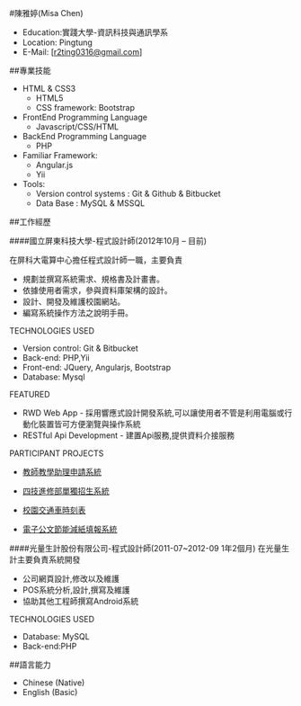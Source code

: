 #陳雅婷(Misa Chen)

- Education:實踐大學-資訊科技與通訊學系 
- Location: Pingtung
- E-Mail: [r2ting0316@gmail.com]

##專業技能


- HTML & CSS3
	- HTML5
	- CSS framework: Bootstrap
- FrontEnd Programming Language
	- Javascript/CSS/HTML
- BackEnd Programming Language
	- PHP
- Familiar Framework:
	- Angular.js
	- Yii 
- Tools:
	- Version control systems : Git & Github & Bitbucket
	- Data Base : MySQL & MSSQL 

##工作經歷


####國立屏東科技大學-程式設計師(2012年10月 – 目前)

在屏科大電算中心擔任程式設計師一職，主要負責

- 規劃並撰寫系統需求、規格書及計畫書。
- 依據使用者需求，參與資料庫架構的設計。
- 設計、開發及維護校園網站。
- 編寫系統操作方法之說明手冊。

TECHNOLOGIES USED

- Version control: Git & Bitbucket
- Back-end: PHP,Yii
- Front-end: JQuery, Angularjs, Bootstrap
- Database: Mysql

FEATURED

- RWD Web App - 採用響應式設計開發系統,可以讓使用者不管是利用電腦或行動化裝置皆可方便瀏覽與操作系統
- RESTful Api Development - 建置Api服務,提供資料介接服務

PARTICIPANT PROJECTS

- [教師教學助理申請系統](https://elearning.npust.edu.tw/ta/#/)
 
- [四技進修部單獨招生系統](http://4enroll.npust.edu.tw/4enroll)

- [校園交通車時刻表](http://osa.npust.edu.tw/Transports_6.aspx)

- [電子公文節能減紙填報系統](http://140.127.4.206/)


####光量生計股份有限公司-程式設計師(2011-07~2012-09 1年2個月)
在光量生計主要負責系統開發

- 公司網頁設計,修改以及維護
- POS系統分析,設計,撰寫及維護
- 協助其他工程師撰寫Android系統

TECHNOLOGIES USED

- Database: MySQL
- Back-end:PHP


##語言能力

- Chinese (Native)
- English (Basic)



